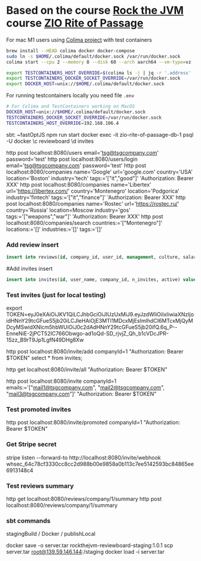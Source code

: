 # Based on the course [Rock the JVM](https://rockthejvm.com/) course [ZIO Rite of Passage](https://rockthejvm.com/courses/enrolled/2132116)

For mac M1 users using [Colima project](https://github.com/abiosoft/colima) with test containers
```bash
brew install --HEAD colima docker docker-compose
sudo ln -s $HOME/.colima/default/docker.sock /var/run/docker.sock
colima start --cpu 2 --memory 8 --disk 60 --arch aarch64 --vm-type=vz --vz-rosetta --mount-type virtiofs --network-address

export TESTCONTAINERS_HOST_OVERRIDE=$(colima ls -j | jq -r '.address' | head -n 1)
export TESTCONTAINERS_DOCKER_SOCKET_OVERRIDE=/var/run/docker.sock
export DOCKER_HOST=unix://$HOME/.colima/default/docker.sock
```

For running testcontainers locally you need file `.env`
```bash
# For Colima and TestContainers working on MacOS
DOCKER_HOST=unix://$HOME/.colima/default/docker.sock
TESTCONTAINERS_DOCKER_SOCKET_OVERRIDE=/var/run/docker.sock
TESTCONTAINERS_HOST_OVERRIDE=192.168.106.4
```

sbt: ~fastOptJS
npm run start
docker exec -it zio-rite-of-passage-db-1 psql -U docker
\c reviewboard
\d invites



http post localhost:8080/users email='tsg@tsgcompany.com' password='test'
http post localhost:8080/users/login email='tsg@tsgcompany.com' password='test'
http post localhost:8080/companies name='Google' url='google.com' country='USA' location='Boston' industry='tech' tags:='["it","good"]' 'Authorization: Bearer XXX'
http post localhost:8080/companies name='Libertex' url='https://libertex.com/' country='Montenegro' location='Podgorica' industry='fintech' tags:='["it","finance"]' 'Authorization: Bearer XXX'
http post localhost:8080/companies name='Rostec' url='https://rostec.ru/' country='Russia' location=Moscow industry='gos' tags:='["weapons","war"]' 'Authorization: Bearer XXX'
http post localhost:8080/companies/search countries:='["Montenegro"]' locations:='[]' industries:='[]' tags:='[]'

### Add review insert
```sql
insert into reviews(id, company_id, user_id, management, culture, salary, benefits, would_recommend, review, created, updated) values(2, 1, 1, 5, 4, 5, 5, 5, 'Awesome', now(), now());
```

#Add invites insert
```sql
insert into invites(id, user_name, company_id, n_invites, active) values (1, 'tsg@tsgcompany.com',1 ,10, true);

```

### Test invites (just for local testing)
export TOKEN=eyJ0eXAiOiJKV1QiLCJhbGciOiJIUzUxMiJ9.eyJzdWIiOiIxIiwiaXNzIjoidHNnY29tcGFueS5jb20iLCJleHAiOjE3MTI1MDcxMjEsImlhdCI6MTcxMjQyMDcyMSwidXNlcm5hbWUiOiJ0c2dAdHNnY29tcGFueS5jb20ifQ.6q_P--EnneNiE-2jPCT52lC766Obwgo-ad1oQd-SD_rjvjZ_Qh_b1cVDcJPR-1Szz_B9rT9Jp1LgfN49DHg8Xw

http post localhost:8080/invite/add companyId=1 "Authorization: Bearer $TOKEN"
select * from invites;

http get localhost:8080/invite/all "Authorization: Bearer $TOKEN"

http post localhost:8080/invite companyId=1 emails:='["mail1@tsgcompany.com", "mail2@tsgcompany.com", "mail3@tsgcompany.com"]' "Authorization: Bearer $TOKEN"

### Test promoted invites
http post localhost:8080/invite/promoted companyId=1 "Authorization: Bearer $TOKEN"

### Get Stripe secret
stripe listen --forward-to http://localhost:8080/invite/webhook
whsec_64c78cf3330cc8cc2d988b00e9858a0b113c7ee5142593bc84865ee6913148c4

### Test reviews summary
http get localhost:8080/reviews/company/1/summary
http post localhost:8080/reviews/company/1/summary

### sbt commands
stagingBuild / Docker / publishLocal

docker save -o server.tar rockthejvm-reviewboard-staging:1.0.1
scp server.tar root@139.59.146.144:/staging
docker load -i server.tar


